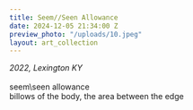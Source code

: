```yaml
---
title: Seem//Seen Allowance
date: 2024-12-05 21:34:00 Z
preview_photo: "/uploads/10.jpeg"
layout: art_collection
---
```


*2022, Lexington KY* <br>
<br>
seem\\seen allowance<br>
billows of the body, the area between the edge